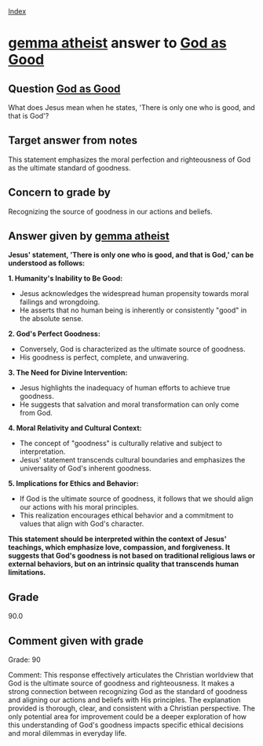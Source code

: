 
[Index](../../index.md)
# [gemma atheist](../../answering_models/gemma_atheist.md) answer to [God as Good](../../questions/God_as_Good.md)

## Question [God as Good](../../questions/God_as_Good.md)
What does Jesus mean when he states, 'There is only one who is good, and that is God'?

## Target answer from notes
This statement emphasizes the moral perfection and righteousness of God as the ultimate standard of goodness.

## Concern to grade by
Recognizing the source of goodness in our actions and beliefs.

## Answer given by [gemma atheist](../../answering_models/gemma_atheist.md)
**Jesus' statement, 'There is only one who is good, and that is God,' can be understood as follows:**

**1. Humanity's Inability to Be Good:**

* Jesus acknowledges the widespread human propensity towards moral failings and wrongdoing.
* He asserts that no human being is inherently or consistently "good" in the absolute sense.

**2. God's Perfect Goodness:**

* Conversely, God is characterized as the ultimate source of goodness.
* His goodness is perfect, complete, and unwavering.

**3. The Need for Divine Intervention:**

* Jesus highlights the inadequacy of human efforts to achieve true goodness.
* He suggests that salvation and moral transformation can only come from God.

**4. Moral Relativity and Cultural Context:**

* The concept of "goodness" is culturally relative and subject to interpretation.
* Jesus' statement transcends cultural boundaries and emphasizes the universality of God's inherent goodness.

**5. Implications for Ethics and Behavior:**

* If God is the ultimate source of goodness, it follows that we should align our actions with his moral principles.
* This realization encourages ethical behavior and a commitment to values that align with God's character.

**This statement should be interpreted within the context of Jesus' teachings, which emphasize love, compassion, and forgiveness. It suggests that God's goodness is not based on traditional religious laws or external behaviors, but on an intrinsic quality that transcends human limitations.**

## Grade
90.0

## Comment given with grade
Grade: 90

Comment: This response effectively articulates the Christian worldview that God is the ultimate source of goodness and righteousness. It makes a strong connection between recognizing God as the standard of goodness and aligning our actions and beliefs with His principles. The explanation provided is thorough, clear, and consistent with a Christian perspective. The only potential area for improvement could be a deeper exploration of how this understanding of God's goodness impacts specific ethical decisions and moral dilemmas in everyday life.
